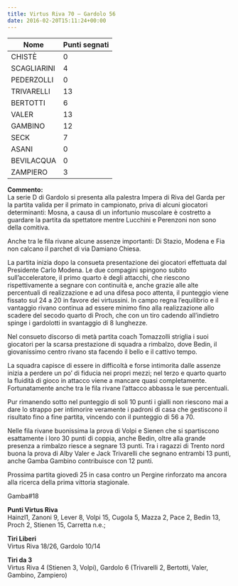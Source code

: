 ```yaml
---
title: Virtus Riva 70 – Gardolo 56
date: 2016-02-20T15:11:24+00:00
---
```

| **Nome** | **Punti segnati** |
| -------- | ----------------- |
| CHISTÈ | 0 |
| SCAGLIARINI | 4 |
| PEDERZOLLI | 0 |
| TRIVARELLI | 13 |
| BERTOTTI | 6 |
| VALER | 13 |
| GAMBINO | 12 |
| SECK | 7 |
| ASANI | 0 |
| BEVILACQUA | 0 |
| ZAMPIERO | 3 |

**Commento:**  
La serie D di Gardolo si presenta alla palestra Impera di Riva del Garda per la partita valida per il primato in campionato, priva di alcuni giocatori determinanti: Mosna, a causa di un infortunio muscolare è costretto a guardare la partita da spettatore mentre Lucchini e Perenzoni non sono della comitiva.

Anche tra le fila rivane alcune assenze importanti: Di Stazio, Modena e Fia non calcano il parchet di via Damiano Chiesa.

La partita inizia dopo la consueta presentazione dei giocatori effettuata dal Presidente Carlo Modena. Le due compagini spingono subito sull’acceleratore, il primo quarto è degli attacchi, che riescono rispettivamente a segnare con continuità e, anche grazie alle alte percentuali di realizzazione e ad una difesa poco attenta, il punteggio viene fissato sul 24 a 20 in favore dei virtussini. In campo regna l’equilibrio e il vantaggio rivano continua ad essere minimo fino alla realizzazione allo scadere del secodo quarto di Proch, che con un tiro cadendo all’indietro spinge i gardolotti in svantaggio di 8 lunghezze.

Nel consueto discorso di metà partita coach Tomazzolli striglia i suoi giocatori per la scarsa prestazione di squadra a rimbalzo, dove Bedin, il giovanissimo centro rivano sta facendo il bello e il cattivo tempo.

La squadra capisce di essere in difficoltà e forse intimorita dalle assenze inizia a perdere un po’ di fiducia nei propri mezzi; nel terzo e quarto quarto la fluidità di gioco in attacco viene a mancare quasi completamente. Fortunatamente anche tra le fila rivane l’attacco abbassa le sue percentuali.

Pur rimanendo sotto nel punteggio di soli 10 punti i gialli non riescono mai a dare lo strappo per intimorire veramente i padroni di casa che gestiscono il risultato fino a fine partita, vincendo con il punteggio di 56 a 70.

Nelle fila rivane buonissima la prova di Volpi e Sienen che si spartiscono esattamente i loro 30 punti di coppia, anche Bedin, oltre alla grande presenza a rimbalzo riesce a segnare 13 punti. Tra i ragazzi di Trento nord buona la prova di Alby Valer e Jack Trivarelli che segnano entrambi 13 punti, anche Gamba Gambino contribuisce con 12 punti.

Prossima partita giovedì 25 in casa contro un Pergine rinforzato ma ancora alla ricerca della prima vittoria stagionale.

Gamba#18

**Punti Virtus Riva**  
Hainzl1, Zanoni 9, Lever 8, Volpi 15, Cugola 5, Mazza 2, Pace 2, Bedin 13, Proch 2, Stienen 15, Carretta n.e.;

**Tiri Liberi**  
Virtus Riva 18/26, Gardolo 10/14

**Tiri da 3**  
Virtus Riva 4 (Stienen 3, Volpi), Gardolo 6 (Trivarelli 2, Bertotti, Valer, Gambino, Zampiero)